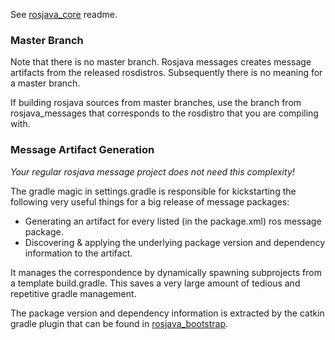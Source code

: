 See [rosjava_core](https://github.com/rosjava/rosjava_core) readme.

### Master Branch ###

Note that there is no master branch. Rosjava messages creates message artifacts from the
released rosdistros. Subsequently there is no meaning for a master branch. 

If building rosjava sources from master branches, use the branch from rosjava_messages that
corresponds to the rosdistro that you are compiling with.

### Message Artifact Generation ###

*Your regular rosjava message project does not need this complexity!*

The gradle magic in settings.gradle is responsible for kickstarting the
following very useful things for a big release of message packages:

* Generating an artifact for every listed (in the package.xml) ros message
  package.
* Discovering & applying the underlying package version and dependency
  information to the artifact.

It manages the correspondence by dynamically spawning subprojects from a
template build.gradle. This saves a very large amount of tedious and repetitive
gradle management.

The package version and dependency information is extracted by the catkin gradle
plugin that can be found in
[rosjava_bootstrap](https://github.com/rosjava/rosjava_bootstrap).
